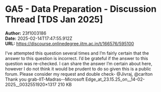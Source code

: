 # GA5 - Data Preparation - Discussion Thread [TDS Jan 2025]

**Author:** 23f1003186  
**Date:** 2025-02-14T17:47:55.912Z  
**URL:** https://discourse.onlinedegree.iitm.ac.in/t/166576/595100

I’ve attempted this question several times and I’m fairly certain that the answer to this question is incorrect. I’d be grateful if the answer to this question was re-checked. I can share the answer I’m certain about here, however I do not think it would be prudent to do so given this is a public forum.
Please consider my request and double check-
@Jivraj, @carlton
Thank you
grab-IIT-Madras--Microsoft Edge_at_23.15.25_on__14-02-2025__0032551920×1317 210 KB
